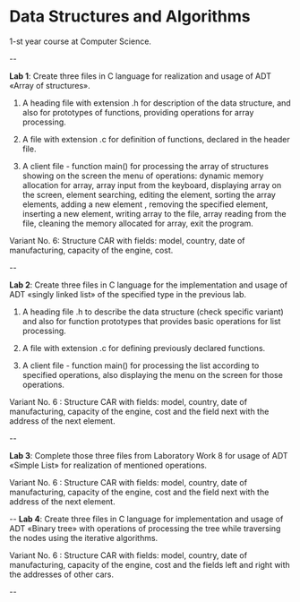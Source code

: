 Data Structures and Algorithms
==========

1-st year course at Computer Science. 

--

**Lab 1**: Create three files in C language for realization and usage of АDT
«Array of structures».

1. A heading file with extension .h for description of the data structure, and 
also for prototypes of functions, providing operations for array processing. 

2. A file with extension .c for definition of functions, declared in the header
file.

3. A client file - function mаin() for processing the array of structures
showing on the screen the menu of operations: dynamic memory allocation for
array, array input from the keyboard, displaying array on the screen, element
searching, editing the element, sorting the array elements, adding a new element
, removing the specified element, inserting a new element, writing array to the 
file, array reading from the file, cleaning the memory allocated for array,
exit the program.

Variant No. 6: 
Structure CAR with fields: model, country, date of manufacturing, capacity
of the engine, cost. 

--

**Lab 2**: Create three files in C language for the implementation and usage
of ADT «singly linked list» of the specified type in the previous lab.

1. A heading file .h to describe the data structure (check specific
 variant) and also for function prototypes that provides basic operations for
 list processing.

2. A file with extension .c for defining previously declared functions.

3. A client file - function main() for processing the list according to
specified operations, also displaying the menu on the screen
 for those operations.

Variant No. 6 : 
Structure CAR with fields: model, country, date of manufacturing, capacity of
 the engine, cost and the field next with the address of the next element.

--

**Lab 3**: Complete those three files from Laboratory Work 8 for usage of ADT
 «Simple List» for realization of mentioned operations.

Variant No. 6 : 
Structure CAR with fields: model, country, date of manufacturing, capacity of
 the engine, cost and the field next with the address of the next element.

--
**Lab 4**: Create three files in C language for implementation and usage of ADT
 «Binary tree» with operations of processing the tree while traversing the nodes
 using the iterative algorithms.

Variant No. 6 : 
Structure CAR with fields: model, country, date of manufacturing, capacity of
 the engine, cost and the fields left and right with the addresses of other
 cars.

--
